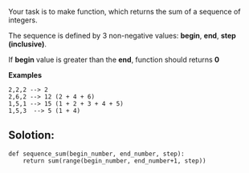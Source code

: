 Your task is to make function, which returns the sum of a sequence of integers.

The sequence is defined by 3 non-negative values: **begin**, **end**, **step (inclusive)**.

If **begin** value is greater than the **end**, function should returns **0**

**Examples**

```
2,2,2 --> 2
2,6,2 --> 12 (2 + 4 + 6)
1,5,1 --> 15 (1 + 2 + 3 + 4 + 5)
1,5,3  --> 5 (1 + 4)
```

## Solotion:

```
def sequence_sum(begin_number, end_number, step):
    return sum(range(begin_number, end_number+1, step))
```